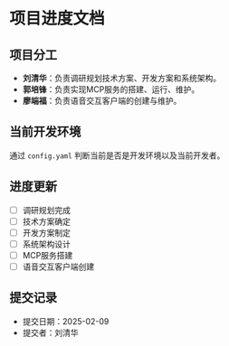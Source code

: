 # 项目进度文档

## 项目分工

- **刘清华**：负责调研规划技术方案、开发方案和系统架构。
- **郭培锋**：负责实现MCP服务的搭建、运行、维护。
- **廖端福**：负责语音交互客户端的创建与维护。

## 当前开发环境

通过 `config.yaml` 判断当前是否是开发环境以及当前开发者。

## 进度更新

- [ ] 调研规划完成
- [ ] 技术方案确定
- [ ] 开发方案制定
- [ ] 系统架构设计
- [ ] MCP服务搭建
- [ ] 语音交互客户端创建

## 提交记录

- 提交日期：2025-02-09
- 提交者：刘清华
